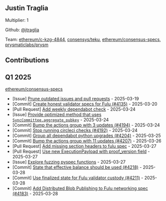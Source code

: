 
## Justin Traglia
Multiplier: 1

Github: [@jtraglia](https://github.com/jtraglia)

Team: [ethereum/c-kzg-4844](https://github.com/ethereum/c-kzg-4844/pulls?q=is%3Amerged+is%3Apr+author%3Ajtraglia), [consensys/teku](https://github.com/consensys/teku/pulls?q=is%3Amerged+is%3Apr+author%3Ajtraglia), [ethereum/consensus-specs](https://github.com/ethereum/consensus-specs/pulls?q=is%3Amerged+is%3Apr+author%3Ajtraglia), [prysmaticlabs/prysm](https://github.com/prysmaticlabs/prysm/pulls?q=is%3Amerged+is%3Apr+author%3Ajtraglia)

## Contributions

## Q1 2025

[ethereum/consensus-specs](https://github.com/ethereum/consensus-specs)
* [Issue] [Prune outdated issues and pull requests](https://github.com/ethereum/consensus-specs/issues/4177) - 2025-03-19
* [Commit] [Create honest validator specs for Fulu (#4135)](https://github.com/ethereum/consensus-specs/commit/ff99bc03d6da29d9ef6e055bdb8500e1b2942f1e) - 2025-03-20
* [Pull Request] [Add weekly dependabot check](https://github.com/ethereum/consensus-specs/pull/4110) - 2025-03-24
* [Issue] [Provide optimized method that uses `SyncCommittee.aggregate_pubkey`](https://github.com/ethereum/consensus-specs/issues/4195) - 2025-03-24
* [Commit] [Bump the actions group with 3 updates (#4194)](https://github.com/ethereum/consensus-specs/commit/9f34044da9ef7ec36320547aba06097854fe42e7) - 2025-03-24
* [Commit] [Stop running circleci checks (#4192)](https://github.com/ethereum/consensus-specs/commit/eca87bbc19ded5551cebe21d571ce197dc9682ed) - 2025-03-24
* [Commit] [Group all dependabot python upgrades (#4204)](https://github.com/ethereum/consensus-specs/commit/4dd8dbaf0675384a9ed5ef1de50908bfa85d3ff3) - 2025-03-25
* [Commit] [Bump the actions group with 11 updates (#4207)](https://github.com/ethereum/consensus-specs/commit/9d2d02a5325574bf6d93a7d1e9108d2a52f418f3) - 2025-03-26
* [Pull Request] [Add missing section headers to fulu spec](https://github.com/ethereum/consensus-specs/pull/4223) - 2025-03-27
* [Pull Request] [Use new ExecutionPayload with proof_version field](https://github.com/ethereum/consensus-specs/pull/4222) - 2025-03-27
* [Issue] [Explore fuzzing pyspec functions](https://github.com/ethereum/consensus-specs/issues/4219) - 2025-03-27
* [Commit] [State that effective balance should be used (#4218)](https://github.com/ethereum/consensus-specs/commit/c95d1df58fb185c5c96773be88dd6fc15225bf1f) - 2025-03-28
* [Commit] [Use finalized state for Fulu validator custody (#4211)](https://github.com/ethereum/consensus-specs/commit/03befe38aeabb76f0d49544ce264235abf991317) - 2025-03-28
* [Commit] [Add Distributed Blob Publishing to Fulu networking spec (#4183)](https://github.com/ethereum/consensus-specs/commit/420adfb9241ea7e63047a569667456b9042ac0f0) - 2025-03-28
